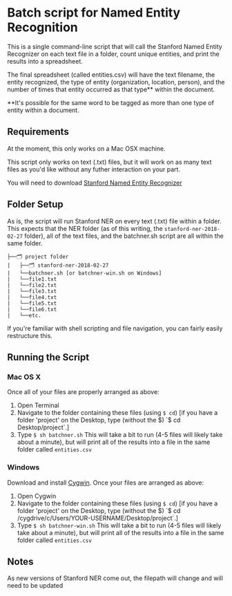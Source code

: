 # Batch script for Named Entity Recognition

This is a single command-line script that will call the Stanford Named Entity Recognizer on each text file in a folder, count unique entities, and print the results into a spreadsheet.

The final spreadsheet (called entities.csv) will have the text filename, the entity recognized, the type of entity (organization, location, person), and the number of times that entity occurred as that type** within the document.

\**It's possible for the same word to be tagged as more than one type of entity within a document.

## Requirements
At the moment, this only works on a Mac OSX machine.

This script only works on text (.txt) files, but it will work on as many text files as you'd like without any futher interaction on your part.

You will need to download [Stanford Named Entity Recognizer](https://nlp.stanford.edu/software/CRF-NER.shtml#Download)

## Folder Setup
As is, the script will run Stanford NER on every text (.txt) file within a folder. This expects that the NER folder (as of this writing, the `stanford-ner-2018-02-27` folder), all of the text files, and the batchner.sh script are all within the same folder.

```
├──🗂 project folder
|   ├──🗂 stanford-ner-2018-02-27
|   └──batchner.sh [or batchner-win.sh on Windows]
|   └──file1.txt
|   └──file2.txt
|   └──file3.txt
|   └──file4.txt
|   └──file5.txt
|   └──file6.txt
|   └──etc.
```
If you're familiar with shell scripting and file navigation, you can fairly easily restructure this.

## Running the Script
### Mac OS X
Once all of your files are properly arranged as above:
1. Open Terminal
2. Navigate to the folder containing these files (using `$ cd`) [if you have a folder 'project' on the Desktop, type (without the $) `$ cd Desktop/project`.]
3. Type `$ sh batchner.sh`
This will take a bit to run (4-5 files will likely take about a minute), but will print all of the results into a file in the same folder called `entities.csv`

### Windows
Download and install [Cygwin](https://www.cygwin.com/install.html). Once your files are arranged as above:
1. Open Cygwin
2. Navigate to the folder containing these files (using `$ cd`) [if you have a folder 'project' on the Desktop, type (without the $) `$ cd /cygdrive/c/Users/YOUR-USERNAME/Desktop/project`.]
3. Type `$ sh batchner-win.sh`
This will take a bit to run (4-5 files will likely take about a minute), but will print all of the results into a file in the same folder called `entities.csv`

## Notes
As new versions of Stanford NER come out, the filepath will change and will need to be updated
